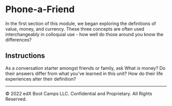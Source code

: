 # Phone-a-Friend

In the first section of this module, we began exploring the definitions of value, money, and currency. These three concepts are often used interchangeably in colloquial use - how well do those around you know the differences?

## Instructions

As a conversation starter amongst friends or family, ask What *is* money? Do their answers differ from what you've learned in this unit? How do their life experiences alter their definition?


---

© 2022 edX Boot Camps LLC. Confidential and Proprietary. All Rights Reserved.
